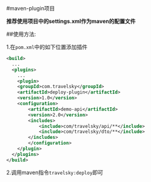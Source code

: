 #maven-plugin项目

**推荐使用项目中的settings.xml作为maven的配置文件**

##使用方法:

1.在`pom.xml`中的如下位置添加插件

```xml
<build>
  ...
  <plugins>
    ...
    <plugin>
	<groupId>com.travelsky</groupId>
	<artifactId>deploy-plugin</artifactId>
	<version>1.0</version>
	<configuration>
		<artifactId>demo-api</artifactId>
		<version>2.0</version>
		<includes>
			<include>com/travelsky/api/**</include>
			<include>com/travelsky/dto/**</include>
		</includes>
		</configuration>
    </plugin>
  </plugins>
</build>
```

2.调用maven指令`travelsky:deploy`即可

